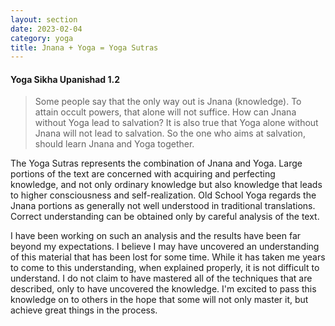 ```yaml
---
layout: section
date: 2023-02-04
category: yoga
title: Jnana + Yoga = Yoga Sutras
---
```

#### Yoga Sikha Upanishad 1.2
>Some people say that the only way out is Jnana (knowledge). To attain occult powers, that alone will not suffice. How can Jnana without Yoga lead to salvation? It is also true that Yoga alone without Jnana will not lead to salvation. So the one who aims at salvation, should learn Jnana and Yoga together. 

The Yoga Sutras represents the combination of Jnana and Yoga. Large portions of the text are concerned with acquiring and perfecting knowledge, and not only ordinary knowledge but also knowledge that leads to higher consciousness and self-realization. Old School Yoga regards the Jnana portions as generally not well understood in traditional translations. Correct understanding can be obtained only by careful analysis of the text. 

I have been working on such an analysis and the results have been far beyond my expectations. I believe I may have uncovered an understanding of this material that has been lost for some time. While it has taken me years to come to this understanding, when explained properly, it is not difficult to understand. I do not claim to have mastered all of the techniques that are described, only to have uncovered the knowledge. I'm excited to pass this knowledge on to others in the hope that some will not only master it, but achieve great things in the process.
